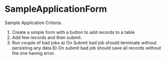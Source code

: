# SampleApplicationForm

Sample Application Criteria.

1. Create a simple form with a button to add records to a table
2. Add few records and then submit.
3. Run couple of bad jobs
   a) On Submit bad job should terminate without persisting any data
   B) On submit bad job should save all records without the one having error.
